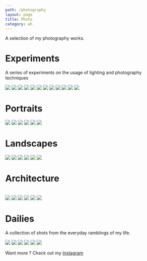 ```yaml
---
path: /photography
layout: page
title: Photo
category: wh
---
```


A selection of my photography works.

# Experiments

A series of experiments on the usage of lighting and photography techniques
<br/>

<photo-grid>
<img src="experiments/b-22.jpg"/>
<img src="experiments/b-20.jpg"/>
<img src="experiments/b-23.jpg"/>
<img src="experiments/b-8.jpg"/>
<img src="experiments/b-12.jpg"/>
<img src="experiments/b-28.jpg"/>
<img src="experiments/b-2.jpg"/>
<img src="experiments/b-13.jpg"/>
<img src="experiments/b-1.jpg"/>
<img src="experiments/b-24.jpg"/>
<img src="experiments/b-29.jpg"/>
<img src="experiments/b-25.jpg"/>
</photo-grid>

# Portraits

<photo-grid>
<img src="portraits/b-9.jpg"/>
<img src="portraits/b-19.jpg"/>
<img src="portraits/b-18.jpg"/>
<img src="portraits/b-21.jpg"/>
<img src="portraits/ju2.jpg"/>
<img src="portraits/ju1.jpg"/>
</photo-grid>

# Landscapes

<photo-grid>
<img src="landscapes/b-34.jpg"/>
<img src="landscapes/b-39.jpg"/>
<img src="landscapes/b-37.jpg"/>
<img src="landscapes/b-40.jpg"/>
<img src="landscapes/b-46.jpg"/>
<img src="landscapes/b-38.jpg"/>
</photo-grid>

# Architecture

<br/>

<photo-grid>
<img src="architecture/a0.jpg"/>
<img src="architecture/a2.jpg"/>
<img src="architecture/b0.jpg"/>
<img src="architecture/b1.jpg"/>
<img src="architecture/b2.jpg"/>
<img src="architecture/b3.jpg"/>
</photo-grid>

# Dailies

A collection of shots from the everyday ramblings of my life.
<br/>

<photo-grid>
<img src="dailies/b-14.jpg"/>
<img src="dailies/b-30.jpg"/>
<img src="dailies/b-17.jpg"/>
<img src="dailies/b-16.jpg"/>
<img src="dailies/b-18.jpg"/>
<img src="dailies/b-4.jpg"/>
</photo-grid>

Want more ? Check out my [Instagram](https://instagram.com/maximetouroute)
